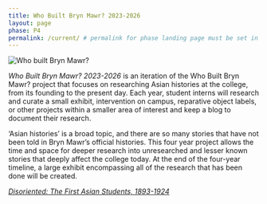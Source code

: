 ```yaml
---
title: Who Built Bryn Mawr? 2023-2026
layout: page
phase: P4
permalink: /current/ # permalink for phase landing page must be set in front matter
---
```


<section class="container">
    <div class="row">
        <div class="col-4 m-auto">
            <img class="img-fluid" alt="Who built Bryn Mawr?" src="{{ '/assets/images/logos/WBBM-P4.png' | relative_url}}">
        </div>
        <div class="col-8 m-auto">
            <p>
                <em>Who Built Bryn Mawr? 2023-2026</em> is an iteration of the Who Built Bryn Mawr? project that focuses on researching Asian histories at the college, from its founding to the present day. Each year, student interns will research and curate a small exhibit, intervention on campus, reparative object labels, or other projects within a smaller area of interest and keep a blog to document their research.
            </p>
            <p>
                ‘Asian histories’ is a broad topic, and there are so many stories that have not been told in Bryn Mawr’s official histories. This four year project allows the time and space for deeper research into unresearched and lesser known stories that deeply affect the college today. At the end of the four-year timeline, a large exhibit encompassing all of the research that has been done will be created.
            </p>
        </div>
    </div>
</section>
<section class="container py-3">
    <div class="row">
        <div class="link-container">
            <a class="link-button mx-1" href="{{ '/current/disoriented/' | relative_url}}"><em>Disoriented: The First Asian Students, 1893-1924</em></a>
        </div>
    </div>
</section>
